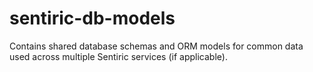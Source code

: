 # sentiric-db-models
Contains shared database schemas and ORM models for common data used across multiple Sentiric services (if applicable).

